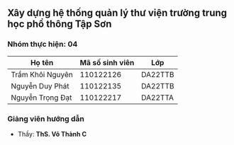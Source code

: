 ## Xây dựng hệ thống quản lý thư viện trường trung học phổ thông Tập Sơn
### Nhóm thực hiện: 04
| **Họ tên**       | **Mã số sinh viên** | **Lớp** |
|------------------|---------------------|---------|
| Trầm Khôi Nguyên | 110122126           | DA22TTB |
| Nguyễn Duy Phát  | 110122135           | DA22TTB |
| Nguyễn Trọng Đạt | 110122217           | DA22TTA |
### Giảng viên hướng dẫn
- Thầy: **ThS. Võ Thành C**